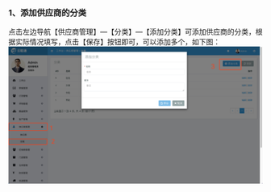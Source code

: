 ### 1、添加供应商的分类

点击左边导航【供应商管理】—【分类】—【添加分类】可添加供应商的分类，根据实际情况填写，点击【保存】按钮即可，可以添加多个，如下图：![](/assets/gysgl-fl.png)

